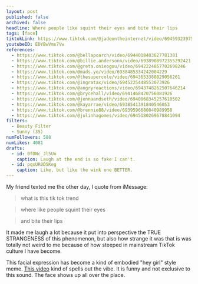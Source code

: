 ```yaml
---
layout: post
published: false
archived: false
headline: Where people like squint their eyes and bite their lips 
tags: [face]
tiktokLink: https://www.tiktok.com/@jadeontheinternet/video/6945932397502336261
youtubeID: EDYBwVms7Vw
references:
  - https://www.tiktok.com/@bellapoarch/video/6944018403627781381
  - https://www.tiktok.com/@billie.andersonn/video/6938908972355292421
  - https://www.tiktok.com/@greta.onieogou/video/6942224857702698246
  - https://www.tiktok.com/@mads.yo/video/6938485334242004229
  - https://www.tiktok.com/@thesupercole/video/6943653380829056261
  - https://www.tiktok.com/@ingratax/video/6945225448553073926
  - https://www.tiktok.com/@angryreactions/video/6943748262507646214
  - https://www.tiktok.com/@brycehall/video/6941468420756081926
  - https://www.tiktok.com/@jennaandseth/video/6940068345257610502
  - https://www.tiktok.com/@kayarrae/video/6938541391840546053
  - https://www.tiktok.com/@brennie88/video/6939596680840989958
  - https://www.tiktok.com/@julinhagomes/video/6945180269678841094
filters:
  - Beauty Filter
  - Sunny (35)
numFollowers: 588
numLikes: 4081
drafts: 
  - id: 0fDNc_Jl5Uo
    caption: Laugh at the end is so fake I can't.
  - id: pqxUR0D5Keg
    caption: Like, but like the wink one BETTER.
---
```


My friend texted me the other day, I quote from iMessage: 

> what is this tik tok trend

> where like people squint their eyes
 
> and bite their lips

It made me laugh a lot because it put into perspective the TRUE STRANGENESS of this phenomenon, but also how strange it was that is was totally not weird to me because of how steeped in mainstream TikTok culture I have become.

This facial expression has become a kind of embodied "hey girl" style meme. [This video](https://www.tiktok.com/@emmabrooksmcallister/video/6938913373589392646) kind of spells out the vibe. It is funny and not exclusive to this sound. The face shows up all over the place.